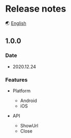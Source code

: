 # Release notes

🌏 [English](ReleaseNotes.en.md)

## 1.0.0

### Date

* 2020.12.24

### Features

* Platform 
    * Android
    * iOS

* API
    * ShowUrl
    * Close